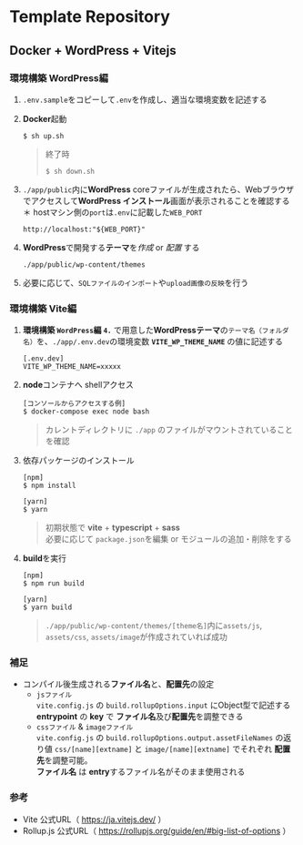 # Template Repository
## Docker + WordPress + Vitejs

### 環境構築 **WordPress**編
1. `.env.sample`をコピーして`.env`を作成し、適当な環境変数を記述する

2. **Docker**起動
   ```shell
   $ sh up.sh
   ```
   > 終了時
   > ```shell
   > $ sh down.sh
   > ``` 

3. `./app/public`内に**WordPress** coreファイルが生成されたら、Webブラウザでアクセスして**WordPress インストール**画面が表示されることを確認する  
   ＊ hostマシン側の`port`は`.env`に記載した`WEB_PORT`
   ```
   http://localhost:"${WEB_PORT}"
   ```

4. **WordPress**で開発する**テーマ**を*作成* or *配置* する
   ```
   ./app/public/wp-content/themes
   ```

5. 必要に応じて、`SQLファイルのインポート`や`upload画像の反映`を行う

### 環境構築 **Vite**編
1. **環境構築 `WordPress`編 `4.`** で用意した**WordPressテーマ**の`テーマ名（フォルダ名）`を、`./app/.env.dev`の環境変数 **`VITE_WP_THEME_NAME`** の値に記述する
   ```
   [.env.dev]
   VITE_WP_THEME_NAME=xxxxx
   ```

2. **node**コンテナへ shellアクセス
   ```shell
   [コンソールからアクセスする例]
   $ docker-compose exec node bash
   ```
   > カレントディレクトリに `./app` のファイルがマウントされていることを確認

3. 依存パッケージのインストール
   ```shell
   [npm]
   $ npm install

   [yarn]
   $ yarn
   ```
   > 初期状態で **vite** + **typescript** + **sass**  
   > 必要に応じて `package.json`を編集 or モジュールの追加・削除をする

4. **build**を実行
   ```shell
   [npm]
   $ npm run build

   [yarn]
   $ yarn build
   ```
   > `./app/public/wp-content/themes/[theme名]`内に`assets/js`, `assets/css`, `assets/image`が作成されていれば成功

### 補足
- コンパイル後生成される**ファイル名**と、**配置先**の設定
   - `jsファイル`  
      `vite.config.js` の `build.rollupOptions.input` にObject型で記述する **entrypoint** の **key** で **ファイル名**及び**配置先**を調整できる
   - `cssファイル` & `imageファイル`  
      `vite.config.js` の `build.rollupOptions.output.assetFileNames` の返り値 `css/[name][extname]` と `image/[name][extname]` でそれぞれ **配置先**を調整可能。  
      **ファイル名** は **entry**するファイル名がそのまま使用される

### 参考
- Vite 公式URL（ https://ja.vitejs.dev/ ）
- Rollup.js 公式URL（ https://rollupjs.org/guide/en/#big-list-of-options ）